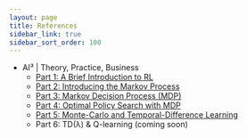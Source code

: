 ```yaml
---
layout: page
title: References
sidebar_link: true
sidebar_sort_order: 100
---
```


- AI³ | Theory, Practice, Business
    - [Part 1: A Brief Introduction to RL](https://medium.com/ai%C2%B3-theory-practice-business/reinforcement-learning-part-1-a-brief-introduction-a53a849771cf)
    - [Part 2: Introducing the Markov Process](https://medium.com/ai%C2%B3-theory-practice-business/reinforcement-learning-part-2-introducing-markov-process-d3586d4003e0)
    - [Part 3: Markov Decision Process (MDP)](https://medium.com/ai%C2%B3-theory-practice-business/reinforcement-learning-part-3-the-markov-decision-process-9f5066e073a2)
    - [Part 4: Optimal Policy Search with MDP](https://medium.com/ai%C2%B3-theory-practice-business/reinforcement-learning-part-4-optimal-policy-search-with-mdp-7fc96158ea8a)
    - [Part 5: Monte-Carlo and Temporal-Difference Learning](https://medium.com/ai%C2%B3-theory-practice-business/reinforcement-learning-part-5-monte-carlo-and-temporal-difference-learning-889053aba07d)
    - Part 6: TD(λ) & Q-learning (coming soon)